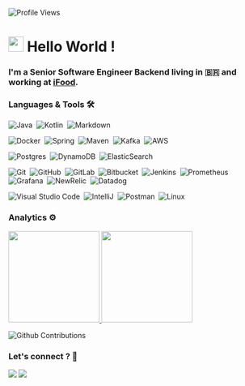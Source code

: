 ![Profile Views](http://estruyf-github.azurewebsites.net/api/VisitorHit?user=isaiastavares&repo=isaiastavares&countColorcountColor)

<h1><img src="https://emojis.slackmojis.com/emojis/images/1531849430/4246/blob-sunglasses.gif?1531849430" width="30"/> Hello World ! </h1>

### I'm a Senior Software Engineer Backend living in 🇧🇷 and working at [iFood](https://institucional.ifood.com.br).

### Languages & Tools 🛠

![Java](https://img.shields.io/badge/-Java-05122A?style=flat&logo=Java&logoColor=white)&nbsp;
![Kotlin](https://img.shields.io/badge/-Kotlin-05122A?style=flat&logo=kotlin&logoColor=white)&nbsp;
![Markdown](https://img.shields.io/badge/-Markdown-05122A?style=flat&logo=markdown&logoColor=white)&nbsp;

![Docker](https://img.shields.io/badge/-Docker-05122A?style=flat&logo=docker&logoColor=white)&nbsp;
![Spring](https://img.shields.io/badge/-Spring-05122A?style=flat&logo=spring&logoColor=white)&nbsp;
![Maven](https://img.shields.io/badge/-Maven-05122A?style=flat&logo=apache-maven&logoColor=white)&nbsp;
![Kafka](https://img.shields.io/badge/-Kafka-05122A?style=flat&logo=apache-kafka&logoColor=white)&nbsp;
![AWS](https://img.shields.io/badge/-AWS-05122A?style=flat&logo=amazon-aws&logoColor=white)&nbsp;

![Postgres](https://img.shields.io/badge/-Postgres-05122A?style=flat&logo=postgresql)&nbsp;
![DynamoDB](https://img.shields.io/badge/-DynamoDB-05122A?style=flat&logo=amazon-dynamodb&logoColor=white)&nbsp;
![ElasticSearch](https://img.shields.io/badge/-ElasticSearch-05122A?style=flat&logo=elasticsearch&logoColor=white)&nbsp;

![Git](https://img.shields.io/badge/-Git-05122A?style=flat&logo=git&logoColor=white)&nbsp;
![GitHub](https://img.shields.io/badge/-GitHub-05122A?style=flat&logo=github&logoColor=white)&nbsp;
![GitLab](https://img.shields.io/badge/-GitLab-05122A?style=flat&logo=gitlab&logoColor=white)&nbsp;
![Bitbucket](https://img.shields.io/badge/-Bitbucket-05122A?style=flat&logo=bitbucket&logoColor=white)&nbsp;
![Jenkins](https://img.shields.io/badge/-Jenkins-05122A?style=flat&logo=jenkins&logoColor=white)&nbsp;
![Prometheus](https://img.shields.io/badge/-Prometheus-05122A?style=flat&logo=prometheus&logoColor=white)&nbsp;
![Grafana](https://img.shields.io/badge/-Grafana-05122A?style=flat&logo=grafana&logoColor=white)&nbsp;
![NewRelic](https://img.shields.io/badge/-New%20Relic-05122A?style=flat&logo=new-relic&logoColor=white)&nbsp;
![Datadog](https://img.shields.io/badge/-Datadog-05122A?style=flat&logo=datadog&logoColor=white)&nbsp;

![Visual Studio Code](https://img.shields.io/badge/-Visual%20Studio%20Code-05122A?style=flat&logo=visual-studio-code&logoColor=007ACC)&nbsp;
![IntelliJ](https://img.shields.io/badge/-IntelliJ-05122A?style=flat&logo=jetbrains)&nbsp;
![Postman](https://img.shields.io/badge/-Postman-05122A?style=flat&logo=postman)&nbsp;
![Linux](https://img.shields.io/badge/-Linux-05122A?style=flat&logo=linux&logoColor=white)&nbsp;

### Analytics ⚙️

<p align="left">
<a href="https://github.com/AVS1508">
  <img height="180em" src="https://github-readme-stats.vercel.app/api/?username=isaiastavares&count_private=true&show_icons=true"/>
  <img height="180em" src="https://github-readme-stats-eight-theta.vercel.app/api/top-langs/?username=isaiastavares&layout=compact&langs_count=8"/>
</a>
</p>

![Github Contributions](https://github-readme-streak-stats.herokuapp.com/?user=isaiastavares)

### Let's connect ? 🤝

<p align="left">
<a href="https://www.linkedin.com/in/isaiastavares"><img src="https://img.shields.io/badge/-isaiastavares-0077B5?style=flat&logo=Linkedin&logoColor=white"/></a>
<a href="mailto:isaiasengsoft@gmail.com"><img src="https://img.shields.io/badge/-isaiasengsoft@gmail.com-D14836?style=flat&logo=Gmail&logoColor=white"/></a>
</p>
